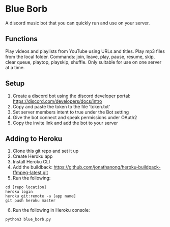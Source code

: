 # Blue Borb

A discord music bot that you can quickly run and use on your server.

## Functions

Play videos and playlists from YouTube using URLs and titles.
Play mp3 files from the local folder.
Commands: join, leave, play, pause, resume, skip, clear queue, playtop, playskip, shuffle.
Only suitable for use on one server at a time.

## Setup

1. Create a discord bot using the discord developer portal: https://discord.com/developers/docs/intro
2. Copy and paste the token to the file 'token.txt'
3. Set server members intent to true under the Bot setting
4. Give the bot connect and speak permissions under OAuth2
5. Copy the invite link and add the bot to your server

## Adding to Heroku

1. Clone this git repo and set it up
2. Create Heroku app
3. Install Heroku CLI
5. Add the buildback: https://github.com/jonathanong/heroku-buildpack-ffmpeg-latest.git
4. Run the following:
```
cd [repo location]
heroku login
heroku git:remote -a [app name]
git push heroku master
```
6. Run the following in Heroku console:
```
python3 blue_borb.py
```
